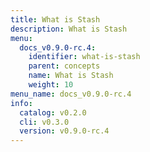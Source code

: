 ```yaml
---
title: What is Stash
description: What is Stash
menu:
  docs_v0.9.0-rc.4:
    identifier: what-is-stash
    parent: concepts
    name: What is Stash
    weight: 10
menu_name: docs_v0.9.0-rc.4
info:
  catalog: v0.2.0
  cli: v0.3.0
  version: v0.9.0-rc.4
---
```



